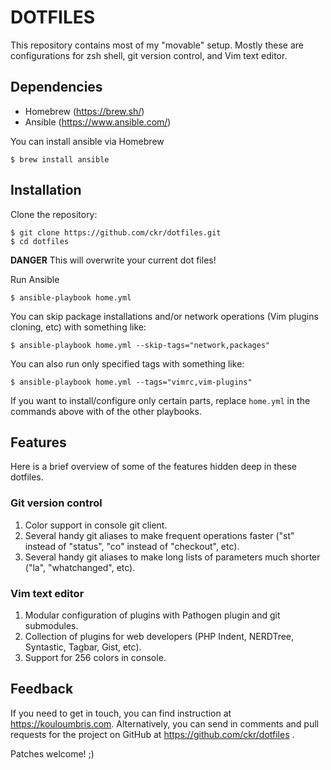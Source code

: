 DOTFILES
========

This repository contains most of my "movable" setup.  Mostly these are configurations
for zsh shell, git version control, and Vim text editor.

Dependencies
------------

* Homebrew (https://brew.sh/)
* Ansible (https://www.ansible.com/)

You can install ansible via Homebrew

```
$ brew install ansible
```

Installation
------------

Clone the repository:

```
$ git clone https://github.com/ckr/dotfiles.git
$ cd dotfiles
```

**DANGER** This will overwrite your current dot files!

Run Ansible

```
$ ansible-playbook home.yml
```

You can skip package installations and/or network operations (Vim plugins cloning, etc)
with something like:

```
$ ansible-playbook home.yml --skip-tags="network,packages"
```

You can also run only specified tags with something like:

```
$ ansible-playbook home.yml --tags="vimrc,vim-plugins"
```

If you want to install/configure only certain parts, replace `home.yml` in the commands
above with of the other playbooks.

Features
--------

Here is a brief overview of some of the features hidden deep in these dotfiles.

### Git version control

1.  Color support in console git client.
2.  Several handy git aliases to make frequent operations faster ("st" instead of "status", "co" instead of "checkout",
    etc).
3.  Several handy git aliases to make long lists of parameters much shorter ("la", "whatchanged", etc).

### Vim text editor

1.  Modular configuration of plugins with Pathogen plugin and git submodules.
2.  Collection of plugins for web developers (PHP Indent, NERDTree, Syntastic, Tagbar, Gist, etc).
3.  Support for 256 colors in console.


Feedback
--------

If you need to get in touch, you can find instruction at https://kouloumbris.com.  Alternatively, you can send in comments and pull requests for the project on GitHub at https://github.com/ckr/dotfiles .

Patches welcome! ;)
